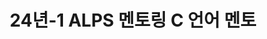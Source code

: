 ---
title: "24년-1 ALPS 멘토링 C 언어 멘토"
description: ""
image: "/images/auea.jpg"
tags: ["Mentoring"]
---